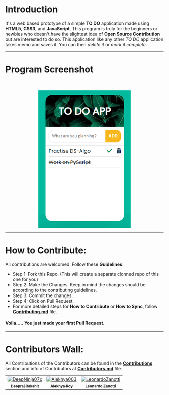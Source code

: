 # Introduction

It's a web based prototype of a simple __TO DO__ application made using __HTML5__, __CSS3__, and __JavaScript__. This program is truly for the beginners or newbies who doesn't have the slightest idea of __Open Source Contribution__ but are interested to do so. This application like any other _TO DO_ application takes memo and saves it. You can then _delete it_ or _mark it complete_.

---
# Program Screenshot

<br>
<p align="center"><img src="https://github.com/DeepNinja07x/To-Do-App/blob/master/To%20Do%20App/img/to-do-app-screenshot.png" align="center" alt="screenshot"></p>

---
# How to Contribute:

All contributions are welcomed. Follow these __Guidelines__:
- Step 1: Fork this Repo. (This will create a separate clonned repo of this one for you)
- Step 2: Make the Changes. Keep in mind the changes should be according to the contributing guidelines.
- Step 3: Commit the changes.
- Step 4: Click on Pull Request.
- For more detailed steps for __How to Contribute__ or __How to Sync__, follow [__Contributing.md__](https://github.com/DeepNinja07x/To-Do-App/blob/master/CONTRIBUTING.md) file.
#### Voila..... You just made your first Pull Request.

---
# Contributors Wall:

All Contributions of the Contributors can be found in the [__Contributions__](https://github.com/DeepNinja07x/To-Do-App/graphs/contributors) section and info of Contributors at [__Contributors.md__](https://github.com/DeepNinja07x/To-Do-App/blob/master/Contributors.md) file.
<table>
  <tr>
    <td align="center">
      <a href="https://github.com/DeepNinja07x">
              <img src="https://avatars0.githubusercontent.com/u/52314477?s=400&u=1887ecc3afa1e867af50336a3af7ed56b21dc604&v=4" width="100px;" alt="DeepNinja07x"/><br />
              <sub>
                  <b>
                      <strong>Deepraj Rakshit</strong>
                  </b>
              </sub>
          </a>
      </td>
    <td align="center">
      <a href="https://github.com/Alekhya003">
              <img src="https://avatars2.githubusercontent.com/u/69395178?s=400&u=c33cc751d7e9bc66730e91e4a901ee9ba2e01a0b&v=4" width="100px;" alt="Alekhya003"/><br />
              <sub>
                  <b>
                      <strong>Alekhya Roy</strong>
                  </b>
              </sub>
          </a>
      </td>
     <td align="center">
      <a href="https://github.com/LeonardoZanotti">
              <img src="https://avatars0.githubusercontent.com/u/61800222?s=400&u=e9d279466a0fa32124011ed39d803cb447cdf854&v=4" width="100px;" alt="LeonardoZanotti"/><br />
              <sub>
                  <b>
                      <strong>Leonardo Zanotti</strong>
                  </b>
              </sub>
          </a>
      </td>
